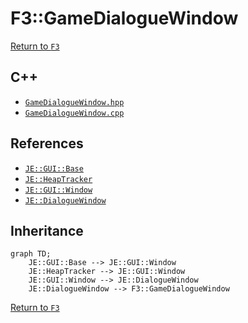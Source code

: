 # F3::GameDialogueWindow

[Return to `F3`](/docs/f3.md)

## C++

- [`GameDialogueWindow.hpp`](/src/f3/GameDialogueWindow.hpp)
- [`GameDialogueWindow.cpp`](/src/f3/GameDialogueWindow.cpp)

## References

- [`JE::GUI::Base`](https://github.com/OpenJE/openje/docs/je/GUI/Base.md)
- [`JE::HeapTracker`](https://github.com/OpenJE/openje/docs/je/HeapTracker.md)
- [`JE::GUI::Window`](https://github.com/OpenJE/openje/docs/je/GUI/Window.md)
- [`JE::DialogueWindow`](https://github.com/OpenJE/openje/docs/je/DialogueWindow.md)

## Inheritance

```mermaid
graph TD;
    JE::GUI::Base --> JE::GUI::Window
    JE::HeapTracker --> JE::GUI::Window
    JE::GUI::Window --> JE::DialogueWindow
    JE::DialogueWindow --> F3::GameDialogueWindow
```

[Return to `F3`](/docs/f3.md)